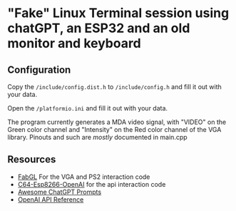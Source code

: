 # "Fake" Linux Terminal session using chatGPT, an ESP32 and an old monitor and keyboard

## Configuration

Copy the `/include/config.dist.h` to `/include/config.h` and fill it out with your data.

Open the `/platformio.ini` and fill it out with your data.

The program currently generates a MDA video signal, with "VIDEO" on the Green color channel and "Intensity" on the Red color channel of the VGA library.
Pinouts and such are _mostly_ documented in main.cpp

## Resources

- [FabGL](https://github.com/fdivitto/FabGL) For the VGA and PS2 interaction code
- [C64-Esp8266-OpenAI](https://github.com/makerspaceminden/C64-Esp8266-OpenAI) for the api interaction code
- [Awesome ChatGPT Prompts](https://github.com/f/awesome-chatgpt-prompts)
- [OpenAI API Reference](https://platform.openai.com/docs/api-reference/chat/create)
